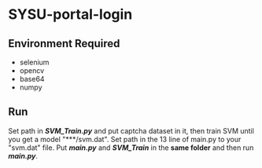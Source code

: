 # SYSU-portal-login
## Environment Required
- selenium
- opencv
- base64
- numpy
## Run
Set path in ***SVM_Train.py*** and put captcha dataset in it, then train SVM until you get a model "***/svm.dat".
Set path in the 13 line of main.py to your "svm.dat" file. 
Put ***main.py*** and ***SVM_Train*** in the **same folder** and then run ***main.py***.
